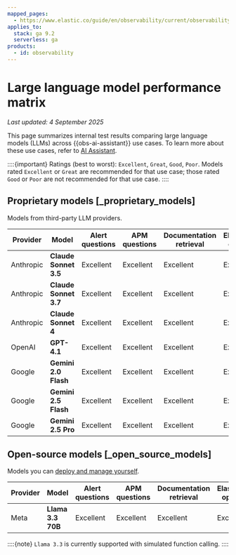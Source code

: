 ```yaml
---
mapped_pages:
  - https://www.elastic.co/guide/en/observability/current/observability-llm-performance-matrix.html
applies_to:
  stack: ga 9.2
  serverless: ga
products:
  - id: observability
---
```


# Large language model performance matrix

_Last updated: 4 September 2025_

This page summarizes internal test results comparing large language models (LLMs) across {{obs-ai-assistant}} use cases. To learn more about these use cases, refer to [AI Assistant](/solutions/observability/observability-ai-assistant.md).

::::{important}
Ratings (best to worst): `Excellent`, `Great`, `Good`, `Poor`. Models rated `Excellent` or `Great` are recommended for that use case; those rated `Good` or `Poor` are not recommended for that use case.
::::

## Proprietary models [_proprietary_models]

Models from third-party LLM providers.

| Provider | Model | **Alert questions** | **APM questions** | **Documentation retrieval** | **Elasticsearch operations** | **{{esql}} generation** | **Knowledge retrieval** | **Contextual insights** |
| --- | --- | --- | --- | --- | --- | --- | --- | --- |
| Anthropic | **Claude Sonnet 3.5** | Excellent | Excellent | Excellent | Excellent | Excellent | Excellent | Excellent |
| Anthropic | **Claude Sonnet 3.7** | Excellent | Excellent | Excellent | Excellent | Excellent | Excellent | Excellent |
| Anthropic | **Claude Sonnet 4**   | Excellent | Excellent | Excellent | Excellent | Excellent | Excellent | Excellent |
| OpenAI    | **GPT-4.1**           | Excellent | Excellent | Excellent | Excellent | Excellent | Excellent | Excellent |
| Google    | **Gemini 2.0 Flash**  | Excellent | Excellent | Excellent | Excellent | Excellent | Excellent | Excellent |
| Google    | **Gemini 2.5 Flash**  | Excellent | Excellent | Excellent | Excellent | Excellent | Excellent | Excellent |
| Google    | **Gemini 2.5 Pro**    | Excellent | Excellent | Excellent | Excellent | Excellent | Excellent | Excellent |


## Open-source models [_open_source_models]

Models you can [deploy and manage yourself](/solutions/observability/connect-to-own-local-llm.md).

| Provider | Model | **Alert questions** | **APM questions** | **Documentation retrieval** | **Elasticsearch operations** | **{{esql}} generation** | **Knowledge retrieval** | **Contextual insights** |
| --- | --- | --- | --- | --- | --- | --- | --- | --- |
| Meta | **Llama 3.3 70B** | Excellent | Excellent | Excellent | Excellent | Excellent | Excellent | Excellent |

::::{note}
`Llama 3.3` is currently supported with simulated function calling.
::::
